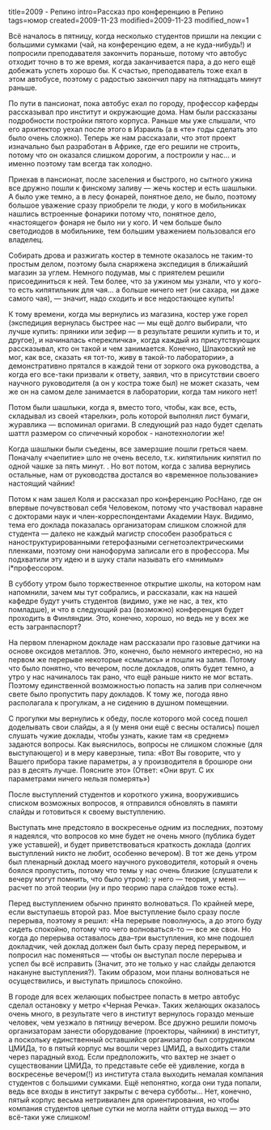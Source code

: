 title=2009 - Репино
intro=Рассказ про конференцию в Репино
tags=юмор
created=2009-11-23
modified=2009-11-23
modified_now=1


Всё началось в пятницу, когда несколько студентов пришли на лекции с большими сумками (чай, на конференцию едем, а не куда-нибудь!) и попросили преподавателя закончить пораньше, потому что автобус отходит точно в то же время, когда заканчивается пара, а до него ещё добежать успеть хорошо бы. К счастью, преподаватель тоже ехал в этом автобусе, поэтому с радостью закончил пару на пятнадцать минут раньше.

По пути в пансионат, пока автобус ехал по городу, профессор каферды рассказывал про институт и окружающие дома. Нам были рассказаны подробности постройки пятого корпуса. Раньше мы уже слышали, что его архитектор уехал после этого в Израиль (а в «те» годы сделать это было очень сложно). Теперь же нам рассказали, что этот проект изначально был разработан в Африке, где его решили не строить, потому что он оказался слишком дорогим, а построили у нас... и именно поэтому там всегда так холодно.

Приехав в пансионат, после заселения и быстрого, но сытного ужина все дружно пошли к финскому заливу — жечь костер и есть шашлыки. А было уже темно, а в лесу фонарей, понятное дело, не было, поэтому большое уважение сразу приобрели те люди, у кого в мобильниках нашлись встроенные фонарики потому что, понятное дело, «настоящего» фонаря не было ни у кого. И чем больше было светодиодов в мобильнике, тем большим уважением пользовался его владелец.

Собирать дрова и разжигать костер в темноте оказалось не таким-то простым делом, поэтому была снаряжена экспедиция в ближайший магазин за углем. Немного подумав, мы с приятелем решили присоединиться к ней. Тем более, что за ужином мы узнали, что у кого-то есть кипятильник для чая... а больше ничего нет (ни сахара, ни даже самого чая), — значит, надо сходить и все недостающее купить!

К тому времени, когда мы вернулись из магазина, костер уже горел (экспедиция вернулась быстрее нас — мы ещё долго выбирали, что лучше купить: пряники или зефир — в результате решили купить и то, и другое), и начиналась «перекличка», когда каждый из присутствующих рассказывал, кто он такой и чем занимается. Конечно, Шпаковский не мог, как все, сказать «я тот-то, живу в такой-то лаборатории», а демонстративно прятался в каждой тени от зоркого ока руководства, а когда его все-таки призвали к ответу, заявил, что в присутствии своего научного руководителя (а он у костра тоже был) не может сказать, чем же он на самом деле занимается в лаборатории, когда там никого нет!

Потом были шашлыки, когда я, вместо того, чтобы, как все, есть, складывал из своей «тарелки», роль которой выполнял лист бумаги, журавлика — вспоминал оригами. В следующий раз надо будет сделать шаттл размером со спичечный коробок - нанотехнологии же!

Когда шашлыки были съедены, все замерзшие пошли греться чаем. Поначалу «чаепитие» шло не очень весело, т.к. кипятильник кипятил по одной чашке за пять минут. . Но вот потом, когда с залива вернулись остальные, нам от руководства достался во «временное пользование» настоящий чайник!

Потом к нам зашел Коля и рассказал про конференцию РосНано, где он впервые почувствовал себя Человеком, потому что участвовал наравне с докторами наук и член-корреспондентами Академии Наук. Видимо, тема его доклада показалась организаторам слишком сложной для студента — далеко не каждый магистр способен разобраться с наноструктурированными гетерофазными сегнетоэлектрическими пленками, поэтому они нанофорума записали его в профессора. Мы подхватили эту идею и в шуку стали называть его «мнимым» i\*профессором.

В субботу утром было торжественное открытие школы, на котором нам напомнили, зачем мы тут собрались, и рассказали, как на нашей кафедре будут учить студентов (видимо, уже не нас, а тех, кто помладше), и что в следующий раз (возможно) конференция будет проходить в Финляндии. Это, конечно, хорошо, но ведь не у всех же есть загранпаспорт?

На первом пленарном докладе нам рассказали про газовые датчики на основе оксидов металлов. Это, конечно, было немного интересно, но на первом же перерыве некоторые «смылись» и пошли на залив. Потому что было понятно, что вечером, после докладов, опять будет темно, а утро у нас начиналось так рано, что ещё раньше никто не мог встать. Поэтому единственной возможностью попасть на залив при солнечном свете было пропустить пару докладов. К тому же, погода явно располагала к прогулкам, а не сидению в душном помещении.

С прогулки мы вернулись к обеду, после которого мой сосед пошел доделывать свои слайды, а я (у меня они ещё с весны остались) пошел слушать чужие доклады, чтобы узнать, какие там «в среднем» задаются вопросы. Как выяснилось, вопросы не слишком сложные (для выступающего) и в меру каверзные, типа: «Вот Вы говорите, что у Вашего прибора такие параметры, а у производителя в брошюре они раз в десять лучше. Поясните это» (Ответ: «Они врут. С их параметрами ничего нельзя померять»)

После выступлений студентов и короткого ужина, вооружившись списком возможных вопросов, я отправился обновлять в памяти слайды и готовиться к своему выступлению.

Выступать мне предстояло в воскресенье одним из последних, поэтому я надеялся, что вопросов ко мне будет не очень много (публика будет уже уставшей), и будет приветствоваться краткость доклада (долгих выступлений никто не любит, особенно вечером). В тот же день утром был пленарный доклад моего научного руководителя, который я очень боялся пропустить, потому что темы у нас очень близкие (слушатели к вечеру могут помнить, что было утром): у него — теория, у меня — расчет по этой теории (ну и про теорию пара слайдов тоже есть).

Перед выступлением обычно принято волноваться. По крайней мере, если выступаешь второй раз. Мое выступление было сразу после перерыва, поэтому я решил: «На перерыве поволнуюсь, а до этого буду сидеть спокойно, потому что чего волноваться-то — все же свои. Но когда до перерыва оставалось два–три выступления, ко мне подошел докладчик, чей доклад должен был быть сразу перед перерывом, и попросил нас поменяться — чтобы он выступал после перерыва и успел бы всё исправить (Значит, это не только у нас слайды делаются накануне выступления?). Таким образом, мои планы волноваться не осуществились, и выступать пришлось спокойно.

В городе для всех желающих побыстрее попасть в метро автобус сделал остановку у метро «Черная Речка». Таких желающих оказалось очень много, в результате чего в институт вернулось гораздо меньше человек, чем уезжало в пятницу вечером. Все дружно решили помочь организаторам занести оборудование (проекторы, чайники) в институт, а поскольку единственный оставшийся организатор был сотрудником ЦМИДа, то в пятый корпус мы вошли через ЦМИД, а выходить стали через парадный вход. Если предположить, что вахтер не знает о существовании ЦМИДа, то представьте себе её удивление, когда в воскресенье вечером(!) из института стала выходить немалая компания студентов с большими сумками. Ещё непонятно, когда они туда попали, ведь все входы в институт закрыты с вечера субботы... Нет, конечно, пятый корпус весьма нетривиален для ориентирования, но чтобы компания студентов целые сутки не могла найти оттуда выход — это всё-таки уже слишком! 
